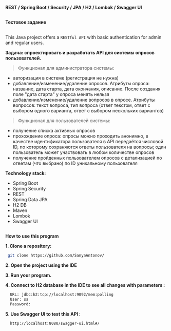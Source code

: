 **REST / Spring Boot / Security / JPA / H2 / Lombok / Swagger UI**
##
**Тестовое задание**
##

This Java project offers a `RESTful API` with basic authentication for admin and regular users.


**Задача: спроектировать и разработать API для системы опросов пользователей.**
>Функционал для администратора системы:

- авторизация в системе (регистрация не нужна)
- добавление/изменение/удаление опросов. Атрибуты опроса: название, дата старта, дата окончания, описание. После создания поле "дата старта" у опроса менять нельзя
- добавление/изменение/удаление вопросов в опросе. Атрибуты вопросов: текст вопроса, тип вопроса (ответ текстом, ответ с выбором одного варианта, ответ с выбором нескольких вариантов)

>Функционал для пользователей системы:

- получение списка активных опросов
- прохождение опроса: опросы можно проходить анонимно, в качестве идентификатора пользователя в API передаётся числовой ID, по которому сохраняются ответы пользователя на вопросы; один пользователь может участвовать в любом количестве опросов
- получение пройденных пользователем опросов с детализацией по ответам (что выбрано) по ID уникальному пользователя

**Technology stack:**
- Spring Boot
- Spring Security
- REST
- Spring Data JPA
- H2 DB
- Maven
- Lombok
- Swagger UI

##
**How to use this program**

**1. Clone a repository:**

```sh
 git clone https://github.com/SanyaAntonov/
```

**2. Open the project using the IDE**

**3. Run your program.**

**4. Connect to H2 database in the IDE to see all changes with parameters :**
```sh
  URL: jdbc:h2:tcp://localhost:9092/mem:polling
  User: sa
  Password:
```

**5. Use Swagger UI to test this API :**
```sh
  http://localhost:8080/swagger-ui.html#/
```
##